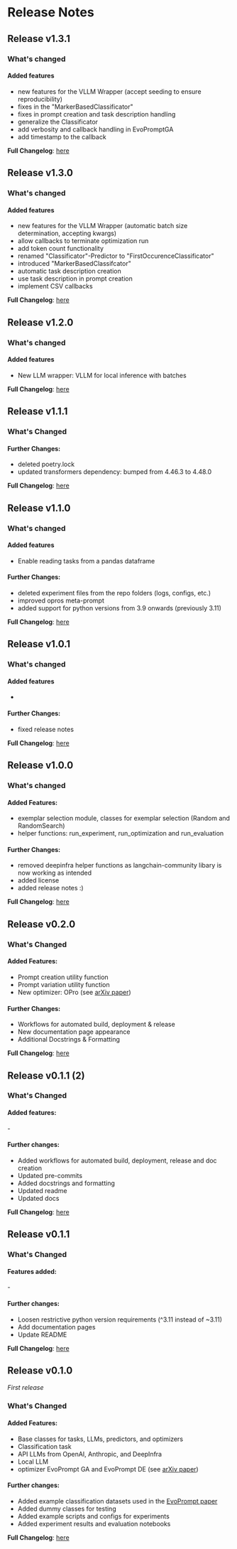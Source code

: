 # Release Notes

## Release v1.3.1
### What's changed
#### Added features
* new features for the VLLM Wrapper (accept seeding to ensure reproducibility)
* fixes in the "MarkerBasedClassificator"
* fixes in prompt creation and task description handling
* generalize the Classificator
* add verbosity and callback handling in EvoPromptGA
* add timestamp to the callback

**Full Changelog**: [here](https://github.com/finitearth/promptolution/compare/v1.3.0...v1.3.1)

## Release v1.3.0
### What's changed
#### Added features
* new features for the VLLM Wrapper (automatic batch size determination, accepting kwargs)
* allow callbacks to terminate optimization run
* add token count functionality
* renamed "Classificator"-Predictor to "FirstOccurenceClassificator"
* introduced "MarkerBasedClassifcator"
* automatic task description creation
* use task description in prompt creation
* implement CSV callbacks

**Full Changelog**: [here](https://github.com/finitearth/promptolution/compare/v1.2.0...v1.3.0)

## Release v1.2.0
### What's changed
#### Added features
* New LLM wrapper: VLLM for local inference with batches

**Full Changelog**: [here](https://github.com/finitearth/promptolution/compare/v1.1.1...v1.2.0)

## Release v1.1.1
### What's Changed
#### Further Changes:
- deleted poetry.lock
- updated transformers dependency: bumped from 4.46.3 to 4.48.0

**Full Changelog**: [here](https://github.com/finitearth/promptolution/compare/v1.1.0...v1.1.1)

## Release v1.1.0
### What's changed
#### Added features
* Enable reading tasks from a pandas dataframe

#### Further Changes:
* deleted experiment files from the repo folders (logs, configs, etc.)
* improved opros meta-prompt
* added support for python versions from 3.9 onwards (previously 3.11)

**Full Changelog**: [here](https://github.com/finitearth/promptolution/compare/v1.0.1...v1.1.0)

## Release v1.0.1
### What's changed
#### Added features
-

#### Further Changes:
* fixed release notes

**Full Changelog**: [here](https://github.com/finitearth/promptolution/compare/v1.0.0...v1.0.1)

## Release v1.0.0
### What's changed
#### Added Features:
* exemplar selection module, classes for exemplar selection (Random and RandomSearch)
* helper functions: run_experiment, run_optimization and run_evaluation

#### Further Changes:
* removed deepinfra helper functions as langchain-community libary is now working as intended
* added license
* added release notes :)

**Full Changelog**: [here](https://github.com/finitearth/promptolution/compare/v0.2.0...v1.0.0)

## Release v0.2.0

### What's Changed
#### Added Features: 
* Prompt creation utility function
* Prompt variation utility function
* New optimizer: OPro (see [arXiv paper](https://arxiv.org/abs/2309.03409))

#### Further Changes:
* Workflows for automated build, deployment & release
* New documentation page appearance
* Additional Docstrings & Formatting

**Full Changelog**: [here](https://github.com/finitearth/promptolution/compare/v0.1.1...v0.2.0)

## Release v0.1.1 (2)

### What's Changed

#### Added features:
\-

#### Further changes:
* Added workflows for automated build, deployment, release and doc creation
* Updated pre-commits
* Added docstrings and formatting
* Updated readme
* Updated docs

**Full Changelog**: [here](https://github.com/finitearth/promptolution/compare/0.1.1...v0.1.1)

## Release v0.1.1

### What's Changed

#### Features added:
\-

#### Further changes:
* Loosen restrictive python version requirements (^3.11 instead of ~3.11)
* Add documentation pages
* Update README

**Full Changelog**: [here](https://github.com/finitearth/promptolution/compare/0.1.0...0.1.1)

## Release v0.1.0

*First release*

### What's Changed

#### Added Features:
* Base classes for tasks, LLMs, predictors, and optimizers
* Classification task
* API LLMs from OpenAI, Anthropic, and DeepInfra
* Local LLM
* optimizer EvoPrompt GA and EvoPrompt DE (see [arXiv paper](https://arxiv.org/abs/2309.08532))

#### Further changes:
* Added example classification datasets used in the [EvoPrompt paper](https://arxiv.org/abs/2309.08532)
* Added dummy classes for testing
* Added example scripts and configs for experiments
* Added experiment results and evaluation notebooks

**Full Changelog**: [here](https://github.com/finitearth/promptolution/commits/0.1.0)

